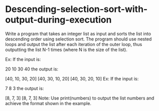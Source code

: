# Descending-selection-sort-with-output-during-execution
Write a program that takes an integer list as input and sorts the list into descending order using selection sort. The program should use nested loops and output the list after each iteration of the outer loop, thus outputting the list N-1 times (where N is the size of the list).

Ex: If the input is:

20 10 30 40
the output is:

[40, 10, 30, 20]
[40, 30, 10, 20]
[40, 30, 20, 10]
Ex: If the input is:

7 8 3
the output is:

[8, 7, 3]
[8, 7, 3]
Note: Use print(numbers) to output the list numbers and achieve the format shown in the example.
